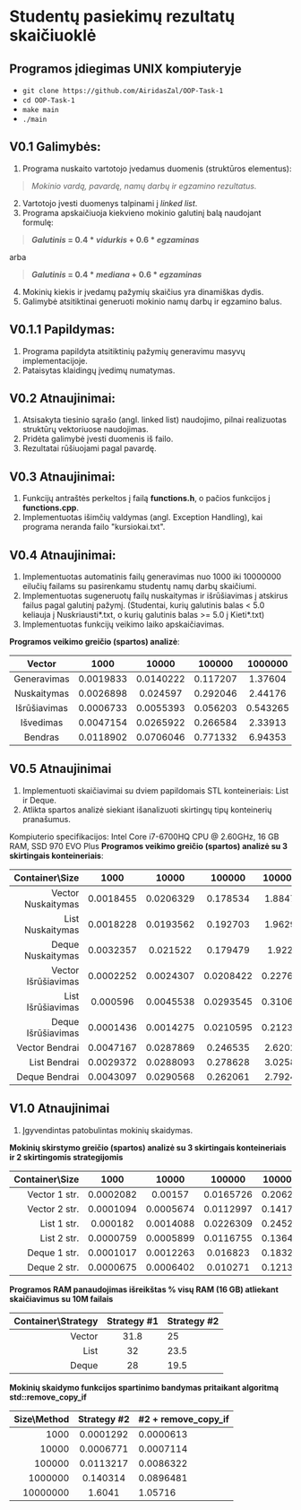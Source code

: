 # Studentų pasiekimų rezultatų skaičiuoklė

## Programos įdiegimas UNIX kompiuteryje

- `git clone https://github.com/AiridasZal/OOP-Task-1`
- `cd OOP-Task-1`
- `make main`
- `./main`


## V0.1 Galimybės:
1. Programa nuskaito vartotojo įvedamus duomenis (struktūros elementus):
 
>*Mokinio vardą, pavardę, namų darbų ir egzamino rezultatus.*

2. Vartotojo įvesti duomenys talpinami į *linked list*.
3. Programa apskaičiuoja kiekvieno mokinio galutinį balą naudojant formulę:


>**_Galutinis_ = 0.4 * _vidurkis_ + 0.6 * _egzaminas_** 

arba 

>**_Galutinis_ = 0.4 * _mediana_ + 0.6 * _egzaminas_**

4. Mokinių kiekis ir įvedamų pažymių skaičius yra dinamiškas dydis.
5. Galimybė atsitiktinai generuoti mokinio namų darbų ir egzamino balus.

## V0.1.1 Papildymas:
1. Programa papildyta atsitiktinių pažymių generavimu masyvų implementacijoje.
2. Pataisytas klaidingų įvedimų numatymas.

## V0.2 Atnaujinimai:
1. Atsisakyta tiesinio sąrašo (angl. linked list) naudojimo, pilnai realizuotas struktūrų vektoriuose naudojimas.
2. Pridėta galimybė įvesti duomenis iš failo.
3. Rezultatai rūšiuojami pagal pavardę.

## V0.3 Atnaujinimai:
1. Funkcijų antraštės perkeltos į failą **functions.h**, o pačios funkcijos į **functions.cpp**.
2. Implementuotas išimčių valdymas (angl. Exception Handling), kai programa neranda failo "kursiokai.txt".

## V0.4 Atnaujinimai:

1. Implementuotas automatinis failų generavimas nuo 1000 iki 10000000 eilučių failams su pasirenkamu studentų namų darbų skaičiumi.
2. Implementuotas sugeneruotų failų nuskaitymas ir išrūšiavimas į atskirus failus pagal galutinį pažymį. (Studentai, kurių galutinis balas < 5.0 keliauja į Nuskriausti*.txt, o kurių galutinis balas >= 5.0 į Kieti*.txt)
3. Implementuotas funkcijų veikimo laiko apskaičiavimas.

**Programos veikimo greičio (spartos) analizė**:

|    Vector    |    1000   |   10000   |  100000  |  1000000 | 10000000 |
|:------------:|:---------:|:---------:|:--------:|:--------:|----------|
|  Generavimas | 0.0019833 | 0.0140222 | 0.117207 | 1.37604  | 13.5376  |
|  Nuskaitymas | 0.0026898 | 0.024597  | 0.292046 | 2.44176  | 24.6615  |
| Išrūšiavimas | 0.0006733 | 0.0055393 | 0.056203 | 0.543265 | 5.8276   |
|    Išvedimas | 0.0047154 | 0.0265922 | 0.266584 | 2.33913  | 24.2102  |
|      Bendras | 0.0118902 | 0.0706046 | 0.771332 | 6.94353  | 71.6242  |

## V0.5 Atnaujinimai

1. Implementuoti skaičiavimai su dviem papildomais STL konteineriais: List ir Deque.
2. Atlikta spartos analizė siekiant išanalizuoti skirtingų tipų konteinerių pranašumus.

Kompiuterio specifikacijos: Intel Core i7-6700HQ CPU @ 2.60GHz, 16 GB RAM, SSD 970 EVO Plus
**Programos veikimo greičio (spartos) analizė su 3 skirtingais konteineriais**:

|      Container\Size |    1000   |   10000   |   100000  |  1000000 | 10000000 |
|--------------------:|:---------:|:---------:|:---------:|:--------:|:--------:|
|  Vector Nuskaitymas | 0.0018455 | 0.0206329 | 0.178534  | 1.88479  | 20.1084  |
|    List Nuskaitymas | 0.0018228 | 0.0193562 | 0.192703  | 1.96293  | 20.3813  |
|   Deque Nuskaitymas | 0.0032357 | 0.021522  | 0.179479  | 1.9222   | 20.6482  |
| Vector Išrūšiavimas | 0.0002252 | 0.0024307 | 0.0208422 | 0.227679 | 2.52166  |
|   List Išrūšiavimas | 0.000596  | 0.0045538 | 0.0293545 | 0.310627 | 3.51064  |
|  Deque Išrūšiavimas | 0.0001436 | 0.0014275 | 0.0210595 | 0.212368 | 2.76909  |
|      Vector Bendrai | 0.0047167 | 0.0287869 | 0.246535  | 2.62027  | 28.9934  |
|        List Bendrai | 0.0029372 | 0.0288093 | 0.278628  | 3.02584  | 36.698   |
|       Deque Bendrai | 0.0043097 | 0.0290568 | 0.262061  | 2.79244  | 31.6902  |

## V1.0 Atnaujinimai

1. Įgyvendintas patobulintas mokinių skaidymas.

**Mokinių skirstymo greičio (spartos) analizė su 3 skirtingais konteineriais ir 2 skirtingomis strategijomis**

| Container\Size |    1000   |   10000   |   100000  |  1000000 | 10000000 |
|---------------:|:---------:|:---------:|:---------:|:--------:|:--------:|
|  Vector 1 str. | 0.0002082 | 0.00157   | 0.0165726 | 0.206244 | 2.18961  |
|  Vector 2 str. | 0.0001094 | 0.0005674 | 0.0112997 | 0.141784 | 1.4222   |
|    List 1 str. | 0.000182  | 0.0014088 | 0.0226309 | 0.245209 | 2.76143  |
|    List 2 str. | 0.0000759 | 0.0005899 | 0.0116755 | 0.136401 | 1.44716  |
|   Deque 1 str. | 0.0001017 | 0.0012263 | 0.016823  | 0.183298 | 2.10436  |
|   Deque 2 str. | 0.0000675 | 0.0006402 | 0.010271  | 0.121397 | 1.44716  |


**Programos RAM panaudojimas išreikštas % visų RAM (16 GB) atliekant skaičiavimus su 10M failais**

| Container\Strategy | Strategy #1 | Strategy #2 |
|-------------------:|:-----------:|-------------|
|             Vector |     31.8    |      25     |
|               List |      32     |     23.5    |
|              Deque |      28     |     19.5    |

**Mokinių skaidymo funkcijos spartinimo bandymas pritaikant algoritmą std::remove_copy_if**

| Size\Method | Strategy #2 | #2 + remove_copy_if |
|------------:|:-----------:|---------------------|
|        1000 | 0.0001292   | 0.0000613           |
|       10000 | 0.0006771   | 0.0007114           |
|      100000 | 0.0113217   | 0.0086322           |
|     1000000 | 0.140314    | 0.0896481           |
|    10000000 | 1.6041      | 1.05716             |

